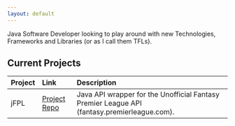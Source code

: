 ```yaml
---
layout: default
---
```


Java Software Developer looking to play around with new Technologies, Frameworks and Libraries (or as I call them TFLs).

## Current Projects

| Project  | Link   | Description |
| :------- | :---- | :----------- |																		
| jFPL     | [Project Repo](https://github.com/jamoamo/jfpl)   | Java API wrapper for the Unofficial Fantasy Premier League API (fantasy.premierleague.com).|
 

